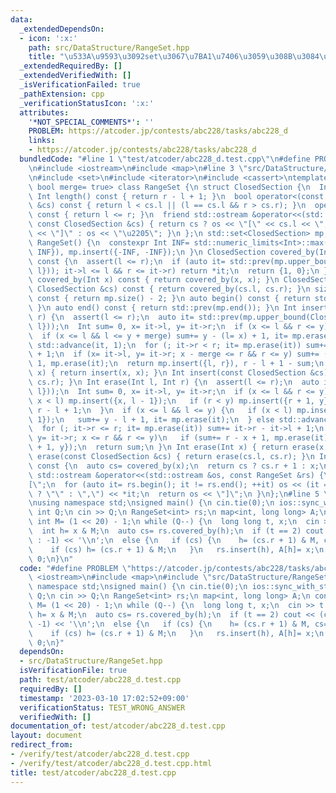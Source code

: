 ```yaml
---
data:
  _extendedDependsOn:
  - icon: ':x:'
    path: src/DataStructure/RangeSet.hpp
    title: "\u533A\u9593\u3092set\u3067\u7BA1\u7406\u3059\u308B\u3084\u3064"
  _extendedRequiredBy: []
  _extendedVerifiedWith: []
  _isVerificationFailed: true
  _pathExtension: cpp
  _verificationStatusIcon: ':x:'
  attributes:
    '*NOT_SPECIAL_COMMENTS*': ''
    PROBLEM: https://atcoder.jp/contests/abc228/tasks/abc228_d
    links:
    - https://atcoder.jp/contests/abc228/tasks/abc228_d
  bundledCode: "#line 1 \"test/atcoder/abc228_d.test.cpp\"\n#define PROBLEM \"https://atcoder.jp/contests/abc228/tasks/abc228_d\"\
    \n#include <iostream>\n#include <map>\n#line 3 \"src/DataStructure/RangeSet.hpp\"\
    \n#include <set>\n#include <iterator>\n#include <cassert>\ntemplate <class Int,\
    \ bool merge= true> class RangeSet {\n struct ClosedSection {\n  Int l, r;\n \
    \ Int length() const { return r - l + 1; }\n  bool operator<(const ClosedSection\
    \ &cs) const { return l < cs.l || (l == cs.l && r > cs.r); }\n  operator bool()\
    \ const { return l <= r; }\n  friend std::ostream &operator<<(std::ostream &os,\
    \ const ClosedSection &cs) { return cs ? os << \"[\" << cs.l << \",\" << cs.r\
    \ << \"]\" : os << \"\u2205\"; }\n };\n std::set<ClosedSection> mp;\npublic:\n\
    \ RangeSet() {\n  constexpr Int INF= std::numeric_limits<Int>::max() / 2;\n  mp.insert({INF,\
    \ INF}), mp.insert({-INF, -INF});\n }\n ClosedSection covered_by(Int l, Int r)\
    \ const {\n  assert(l <= r);\n  if (auto it= std::prev(mp.upper_bound(ClosedSection{l,\
    \ l})); it->l <= l && r <= it->r) return *it;\n  return {1, 0};\n }\n ClosedSection\
    \ covered_by(Int x) const { return covered_by(x, x); }\n ClosedSection covered_by(const\
    \ ClosedSection &cs) const { return covered_by(cs.l, cs.r); }\n size_t size()\
    \ const { return mp.size() - 2; }\n auto begin() const { return std::next(mp.begin());\
    \ }\n auto end() const { return std::prev(mp.end()); }\n Int insert(Int l, Int\
    \ r) {\n  assert(l <= r);\n  auto it= std::prev(mp.upper_bound(ClosedSection{l,\
    \ l}));\n  Int sum= 0, x= it->l, y= it->r;\n  if (x <= l && r <= y) return sum;\n\
    \  if (x <= l && l <= y + merge) sum+= y - (l= x) + 1, it= mp.erase(it);\n  else\
    \ std::advance(it, 1);\n  for (; it->r < r; it= mp.erase(it)) sum+= it->r - it->l\
    \ + 1;\n  if (x= it->l, y= it->r; x - merge <= r && r <= y) sum+= (r= y) - x +\
    \ 1, mp.erase(it);\n  return mp.insert({l, r}), r - l + 1 - sum;\n }\n Int insert(Int\
    \ x) { return insert(x, x); }\n Int insert(const ClosedSection &cs) { return insert(cs.l,\
    \ cs.r); }\n Int erase(Int l, Int r) {\n  assert(l <= r);\n  auto it= std::prev(mp.upper_bound(ClosedSection{l,\
    \ l}));\n  Int sum= 0, x= it->l, y= it->r;\n  if (x <= l && r <= y) {\n   if (mp.erase(it);\
    \ x < l) mp.insert({x, l - 1});\n   if (r < y) mp.insert({r + 1, y});\n   return\
    \ r - l + 1;\n  }\n  if (x <= l && l <= y) {\n   if (x < l) mp.insert({x, l -\
    \ 1});\n   sum+= y - l + 1, it= mp.erase(it);\n  } else std::advance(it, 1);\n\
    \  for (; it->r <= r; it= mp.erase(it)) sum+= it->r - it->l + 1;\n  if (x= it->l,\
    \ y= it->r; x <= r && r <= y)\n   if (sum+= r - x + 1, mp.erase(it); r < y) mp.insert({r\
    \ + 1, y});\n  return sum;\n }\n Int erase(Int x) { return erase(x, x); }\n Int\
    \ erase(const ClosedSection &cs) { return erase(cs.l, cs.r); }\n Int mex(Int x)\
    \ const {\n  auto cs= covered_by(x);\n  return cs ? cs.r + 1 : x;\n }\n friend\
    \ std::ostream &operator<<(std::ostream &os, const RangeSet &rs) {\n  os << \"\
    [\";\n  for (auto it= rs.begin(); it != rs.end(); ++it) os << (it == rs.begin()\
    \ ? \"\" : \",\") << *it;\n  return os << \"]\";\n }\n};\n#line 5 \"test/atcoder/abc228_d.test.cpp\"\
    \nusing namespace std;\nsigned main() {\n cin.tie(0);\n ios::sync_with_stdio(0);\n\
    \ int Q;\n cin >> Q;\n RangeSet<int> rs;\n map<int, long long> A;\n constexpr\
    \ int M= (1 << 20) - 1;\n while (Q--) {\n  long long t, x;\n  cin >> t >> x;\n\
    \  int h= x & M;\n  auto cs= rs.covered_by(h);\n  if (t == 2) cout << (cs ? A[h]\
    \ : -1) << '\\n';\n  else {\n   if (cs) {\n    h= (cs.r + 1) & M, cs= rs.covered_by(h);\n\
    \    if (cs) h= (cs.r + 1) & M;\n   }\n   rs.insert(h), A[h]= x;\n  }\n }\n return\
    \ 0;\n}\n"
  code: "#define PROBLEM \"https://atcoder.jp/contests/abc228/tasks/abc228_d\"\n#include\
    \ <iostream>\n#include <map>\n#include \"src/DataStructure/RangeSet.hpp\"\nusing\
    \ namespace std;\nsigned main() {\n cin.tie(0);\n ios::sync_with_stdio(0);\n int\
    \ Q;\n cin >> Q;\n RangeSet<int> rs;\n map<int, long long> A;\n constexpr int\
    \ M= (1 << 20) - 1;\n while (Q--) {\n  long long t, x;\n  cin >> t >> x;\n  int\
    \ h= x & M;\n  auto cs= rs.covered_by(h);\n  if (t == 2) cout << (cs ? A[h] :\
    \ -1) << '\\n';\n  else {\n   if (cs) {\n    h= (cs.r + 1) & M, cs= rs.covered_by(h);\n\
    \    if (cs) h= (cs.r + 1) & M;\n   }\n   rs.insert(h), A[h]= x;\n  }\n }\n return\
    \ 0;\n}"
  dependsOn:
  - src/DataStructure/RangeSet.hpp
  isVerificationFile: true
  path: test/atcoder/abc228_d.test.cpp
  requiredBy: []
  timestamp: '2023-03-10 17:02:52+09:00'
  verificationStatus: TEST_WRONG_ANSWER
  verifiedWith: []
documentation_of: test/atcoder/abc228_d.test.cpp
layout: document
redirect_from:
- /verify/test/atcoder/abc228_d.test.cpp
- /verify/test/atcoder/abc228_d.test.cpp.html
title: test/atcoder/abc228_d.test.cpp
---
```

